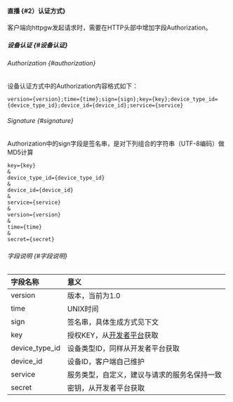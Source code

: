 #### 直播 {#2）认证方式}

客户端向httpgw发起请求时，需要在HTTP头部中增加字段Authorization。

##### 设备认证 {#设备认证}

###### Authorization {#authorization}

设备认证方式中的Authorization内容格式如下：

```
version={version};time={time};sign={sign};key={key};device_type_id={device_type_id};device_id={device_id};service={service}
```

###### Signature {#signature}

Authorization中的sign字段是签名串，是对下列组合的字符串（UTF-8编码）做MD5计算

```
key={key}
&
device_type_id={device_type_id}
&
device_id={device_id}
&
service={service}
&
version={version}
&
time={time}
&
secret={secret}
```

###### 字段说明 {#字段说明}

| 字段名称 | 意义 |
| :--- | :--- |
| version | 版本，当前为1.0 |
| time | UNIX时间 |
| sign | 签名串，具体生成方式见下文 |
| key | 授权KEY，从[开发者平台](https://developer.rokid.com/voice/#/)获取 |
| device\_type\_id | 设备类型ID，同样从开发者平台获取 |
| device\_id | 设备ID，客户端自己维护 |
| service | 服务类型，自定义，建议与请求的服务名保持一致 |
| secret | 密钥，从开发者平台获取 |



